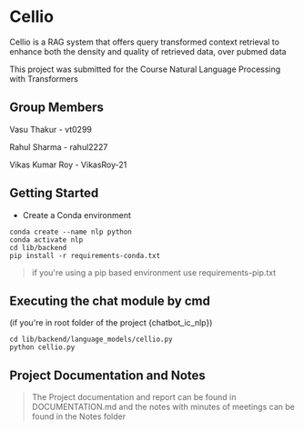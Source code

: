 # Cellio

Cellio is a RAG system that offers query transformed context retrieval to enhance both the density and quality of retrieved data, over pubmed data

This project was submitted for the Course Natural Language Processing with Transformers

## Group Members

Vasu Thakur - vt0299

Rahul Sharma - rahul2227

Vikas Kumar Roy - VikasRoy-21

## Getting Started

- Create a Conda environment

```
conda create --name nlp python
conda activate nlp
cd lib/backend
pip install -r requirements-conda.txt
```

> if you're using a pip based environment use requirements-pip.txt

## Executing the chat module by cmd
(if you're in root folder of the project {chatbot_ic_nlp})
```
cd lib/backend/language_models/cellio.py
python cellio.py
```

## Project Documentation and Notes
> The Project documentation and report can be found in DOCUMENTATION.md and the notes with minutes of meetings can be found in the Notes folder